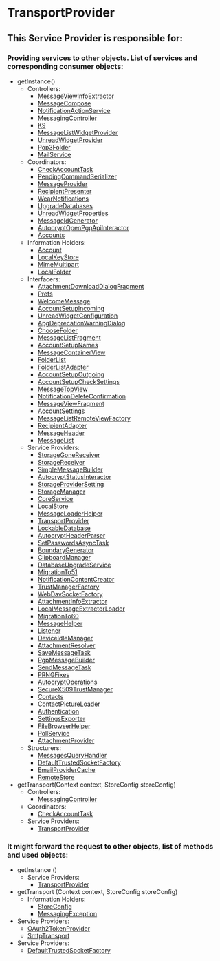 # TransportProvider
## This Service Provider is responsible for:
### Providing services to other objects. List of services and corresponding consumer objects: 
* getInstance() 
	* Controllers: 
		* [MessageViewInfoExtractor](../Controllers/MessageViewInfoExtractor.md) 
		* [MessageCompose](../Controllers/MessageCompose.md) 
		* [NotificationActionService](../Controllers/NotificationActionService.md) 
		* [MessagingController](../Controllers/MessagingController.md) 
		* [K9](../Controllers/K9.md) 
		* [MessageListWidgetProvider](../Controllers/MessageListWidgetProvider.md) 
		* [UnreadWidgetProvider](../Controllers/UnreadWidgetProvider.md) 
		* [Pop3Folder](../Controllers/Pop3Folder.md) 
		* [MailService](../Controllers/MailService.md) 
	* Coordinators: 
		* [CheckAccountTask](../Coordinators/CheckAccountTask.md) 
		* [PendingCommandSerializer](../Coordinators/PendingCommandSerializer.md) 
		* [MessageProvider](../Coordinators/MessageProvider.md) 
		* [RecipientPresenter](../Coordinators/RecipientPresenter.md) 
		* [WearNotifications](../Coordinators/WearNotifications.md) 
		* [UpgradeDatabases](../Coordinators/UpgradeDatabases.md) 
		* [UnreadWidgetProperties](../Coordinators/UnreadWidgetProperties.md) 
		* [MessageIdGenerator](../Coordinators/MessageIdGenerator.md) 
		* [AutocryptOpenPgpApiInteractor](../Coordinators/AutocryptOpenPgpApiInteractor.md) 
		* [Accounts](../Coordinators/Accounts.md) 
	* Information Holders: 
		* [Account](../InformationHolders/Account.md) 
		* [LocalKeyStore](../InformationHolders/LocalKeyStore.md) 
		* [MimeMultipart](../InformationHolders/MimeMultipart.md) 
		* [LocalFolder](../InformationHolders/LocalFolder.md) 
	* Interfacers: 
		* [AttachmentDownloadDialogFragment](../Interfacers/AttachmentDownloadDialogFragment.md) 
		* [Prefs](../Interfacers/Prefs.md) 
		* [WelcomeMessage](../Interfacers/WelcomeMessage.md) 
		* [AccountSetupIncoming](../Interfacers/AccountSetupIncoming.md) 
		* [UnreadWidgetConfiguration](../Interfacers/UnreadWidgetConfiguration.md) 
		* [ApgDeprecationWarningDialog](../Interfacers/ApgDeprecationWarningDialog.md) 
		* [ChooseFolder](../Interfacers/ChooseFolder.md) 
		* [MessageListFragment](../Interfacers/MessageListFragment.md) 
		* [AccountSetupNames](../Interfacers/AccountSetupNames.md) 
		* [MessageContainerView](../Interfacers/MessageContainerView.md) 
		* [FolderList](../Interfacers/FolderList.md) 
		* [FolderListAdapter](../Interfacers/FolderListAdapter.md) 
		* [AccountSetupOutgoing](../Interfacers/AccountSetupOutgoing.md) 
		* [AccountSetupCheckSettings](../Interfacers/AccountSetupCheckSettings.md) 
		* [MessageTopView](../Interfacers/MessageTopView.md) 
		* [NotificationDeleteConfirmation](../Interfacers/NotificationDeleteConfirmation.md) 
		* [MessageViewFragment](../Interfacers/MessageViewFragment.md) 
		* [AccountSettings](../Interfacers/AccountSettings.md) 
		* [MessageListRemoteViewFactory](../Interfacers/MessageListRemoteViewFactory.md) 
		* [RecipientAdapter](../Interfacers/RecipientAdapter.md) 
		* [MessageHeader](../Interfacers/MessageHeader.md) 
		* [MessageList](../Interfacers/MessageList.md) 
	* Service Providers: 
		* [StorageGoneReceiver](../ServiceProviders/StorageGoneReceiver.md) 
		* [StorageReceiver](../ServiceProviders/StorageReceiver.md) 
		* [SimpleMessageBuilder](../ServiceProviders/SimpleMessageBuilder.md) 
		* [AutocryptStatusInteractor](../ServiceProviders/AutocryptStatusInteractor.md) 
		* [StorageProviderSetting](../ServiceProviders/StorageProviderSetting.md) 
		* [StorageManager](../ServiceProviders/StorageManager.md) 
		* [CoreService](../ServiceProviders/CoreService.md) 
		* [LocalStore](../ServiceProviders/LocalStore.md) 
		* [MessageLoaderHelper](../ServiceProviders/MessageLoaderHelper.md) 
		* [TransportProvider](../ServiceProviders/TransportProvider.md) 
		* [LockableDatabase](../ServiceProviders/LockableDatabase.md) 
		* [AutocryptHeaderParser](../ServiceProviders/AutocryptHeaderParser.md) 
		* [SetPasswordsAsyncTask](../ServiceProviders/SetPasswordsAsyncTask.md) 
		* [BoundaryGenerator](../ServiceProviders/BoundaryGenerator.md) 
		* [ClipboardManager](../ServiceProviders/ClipboardManager.md) 
		* [DatabaseUpgradeService](../ServiceProviders/DatabaseUpgradeService.md) 
		* [MigrationTo51](../ServiceProviders/MigrationTo51.md) 
		* [NotificationContentCreator](../ServiceProviders/NotificationContentCreator.md) 
		* [TrustManagerFactory](../ServiceProviders/TrustManagerFactory.md) 
		* [WebDavSocketFactory](../ServiceProviders/WebDavSocketFactory.md) 
		* [AttachmentInfoExtractor](../ServiceProviders/AttachmentInfoExtractor.md) 
		* [LocalMessageExtractorLoader](../ServiceProviders/LocalMessageExtractorLoader.md) 
		* [MigrationTo60](../ServiceProviders/MigrationTo60.md) 
		* [MessageHelper](../ServiceProviders/MessageHelper.md) 
		* [Listener](../ServiceProviders/Listener.md) 
		* [DeviceIdleManager](../ServiceProviders/DeviceIdleManager.md) 
		* [AttachmentResolver](../ServiceProviders/AttachmentResolver.md) 
		* [SaveMessageTask](../ServiceProviders/SaveMessageTask.md) 
		* [PgpMessageBuilder](../ServiceProviders/PgpMessageBuilder.md) 
		* [SendMessageTask](../ServiceProviders/SendMessageTask.md) 
		* [PRNGFixes](../ServiceProviders/PRNGFixes.md) 
		* [AutocryptOperations](../ServiceProviders/AutocryptOperations.md) 
		* [SecureX509TrustManager](../ServiceProviders/SecureX509TrustManager.md) 
		* [Contacts](../ServiceProviders/Contacts.md) 
		* [ContactPictureLoader](../ServiceProviders/ContactPictureLoader.md) 
		* [Authentication](../ServiceProviders/Authentication.md) 
		* [SettingsExporter](../ServiceProviders/SettingsExporter.md) 
		* [FileBrowserHelper](../ServiceProviders/FileBrowserHelper.md) 
		* [PollService](../ServiceProviders/PollService.md) 
		* [AttachmentProvider](../ServiceProviders/AttachmentProvider.md) 
	* Structurers: 
		* [MessagesQueryHandler](../Structurers/MessagesQueryHandler.md) 
		* [DefaultTrustedSocketFactory](../Structurers/DefaultTrustedSocketFactory.md) 
		* [EmailProviderCache](../Structurers/EmailProviderCache.md) 
		* [RemoteStore](../Structurers/RemoteStore.md) 
* getTransport(Context context, StoreConfig storeConfig) 
	* Controllers: 
		* [MessagingController](../Controllers/MessagingController.md) 
	* Coordinators: 
		* [CheckAccountTask](../Coordinators/CheckAccountTask.md) 
	* Service Providers: 
		* [TransportProvider](../ServiceProviders/TransportProvider.md) 
### It might forward the request to other objects, list of methods and used objects:
* getInstance () 
  * Service Providers:
    * [TransportProvider](../ServiceProviders/TransportProvider.md)
* getTransport (Context context, StoreConfig storeConfig)
  * Information Holders:
    * [StoreConfig](../InformationHolders/StoreConfig.md)
    * [MessagingException](../InformationHolders/MessagingException.md)
* Service Providers:
    * [OAuth2TokenProvider](../ServiceProviders/OAuth2TokenProvider.md)
    * [SmtpTransport](../ServiceProviders/SmtpTransport.md)
* Service Providers:
    * [DefaultTrustedSocketFactory](../ServiceProviders/DefaultTrustedSocketFactory.md)